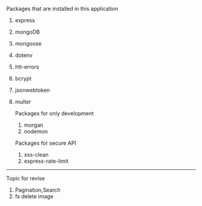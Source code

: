 Packages that are installed in this application

1. express
2. mongoDB
3. mongoose
4. dotenv
5. htt-errors
6. bcrypt
7. jsonwebtoken
8. multer

   Packages for only development

   1. morgan
   2. nodemon

   Packages for secure API

   1. xss-clean
   2. express-rate-limit

---

Topic for revise

1. Pagination,Search
2. fs delete image
